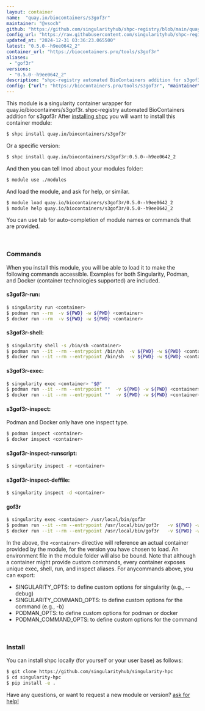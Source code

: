 ```yaml
---
layout: container
name:  "quay.io/biocontainers/s3gof3r"
maintainer: "@vsoch"
github: "https://github.com/singularityhub/shpc-registry/blob/main/quay.io/biocontainers/s3gof3r/container.yaml"
config_url: "https://raw.githubusercontent.com/singularityhub/shpc-registry/main/quay.io/biocontainers/s3gof3r/container.yaml"
updated_at: "2024-12-31 03:36:23.065500"
latest: "0.5.0--h9ee0642_2"
container_url: "https://biocontainers.pro/tools/s3gof3r"
aliases:
 - "gof3r"
versions:
 - "0.5.0--h9ee0642_2"
description: "shpc-registry automated BioContainers addition for s3gof3r"
config: {"url": "https://biocontainers.pro/tools/s3gof3r", "maintainer": "@vsoch", "description": "shpc-registry automated BioContainers addition for s3gof3r", "latest": {"0.5.0--h9ee0642_2": "sha256:6894d1a1f200d6a1f3ddc4aa8e65fc1a9be2e10f825f6d8c943233919834f807"}, "tags": {"0.5.0--h9ee0642_2": "sha256:6894d1a1f200d6a1f3ddc4aa8e65fc1a9be2e10f825f6d8c943233919834f807"}, "docker": "quay.io/biocontainers/s3gof3r", "aliases": {"gof3r": "/usr/local/bin/gof3r"}}
---
```


This module is a singularity container wrapper for quay.io/biocontainers/s3gof3r.
shpc-registry automated BioContainers addition for s3gof3r
After [installing shpc](#install) you will want to install this container module:


```bash
$ shpc install quay.io/biocontainers/s3gof3r
```

Or a specific version:

```bash
$ shpc install quay.io/biocontainers/s3gof3r:0.5.0--h9ee0642_2
```

And then you can tell lmod about your modules folder:

```bash
$ module use ./modules
```

And load the module, and ask for help, or similar.

```bash
$ module load quay.io/biocontainers/s3gof3r/0.5.0--h9ee0642_2
$ module help quay.io/biocontainers/s3gof3r/0.5.0--h9ee0642_2
```

You can use tab for auto-completion of module names or commands that are provided.

<br>

### Commands

When you install this module, you will be able to load it to make the following commands accessible.
Examples for both Singularity, Podman, and Docker (container technologies supported) are included.

#### s3gof3r-run:

```bash
$ singularity run <container>
$ podman run --rm  -v ${PWD} -w ${PWD} <container>
$ docker run --rm  -v ${PWD} -w ${PWD} <container>
```

#### s3gof3r-shell:

```bash
$ singularity shell -s /bin/sh <container>
$ podman run --it --rm --entrypoint /bin/sh  -v ${PWD} -w ${PWD} <container>
$ docker run --it --rm --entrypoint /bin/sh  -v ${PWD} -w ${PWD} <container>
```

#### s3gof3r-exec:

```bash
$ singularity exec <container> "$@"
$ podman run --it --rm --entrypoint ""  -v ${PWD} -w ${PWD} <container> "$@"
$ docker run --it --rm --entrypoint ""  -v ${PWD} -w ${PWD} <container> "$@"
```

#### s3gof3r-inspect:

Podman and Docker only have one inspect type.

```bash
$ podman inspect <container>
$ docker inspect <container>
```

#### s3gof3r-inspect-runscript:

```bash
$ singularity inspect -r <container>
```

#### s3gof3r-inspect-deffile:

```bash
$ singularity inspect -d <container>
```


#### gof3r

```bash
$ singularity exec <container> /usr/local/bin/gof3r
$ podman run --it --rm --entrypoint /usr/local/bin/gof3r   -v ${PWD} -w ${PWD} <container> -c " $@"
$ docker run --it --rm --entrypoint /usr/local/bin/gof3r   -v ${PWD} -w ${PWD} <container> -c " $@"
```



In the above, the `<container>` directive will reference an actual container provided
by the module, for the version you have chosen to load. An environment file in the
module folder will also be bound. Note that although a container
might provide custom commands, every container exposes unique exec, shell, run, and
inspect aliases. For anycommands above, you can export:

 - SINGULARITY_OPTS: to define custom options for singularity (e.g., --debug)
 - SINGULARITY_COMMAND_OPTS: to define custom options for the command (e.g., -b)
 - PODMAN_OPTS: to define custom options for podman or docker
 - PODMAN_COMMAND_OPTS: to define custom options for the command

<br>

### Install

You can install shpc locally (for yourself or your user base) as follows:

```bash
$ git clone https://github.com/singularityhub/singularity-hpc
$ cd singularity-hpc
$ pip install -e .
```

Have any questions, or want to request a new module or version? [ask for help!](https://github.com/singularityhub/singularity-hpc/issues)